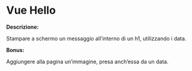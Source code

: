 Vue Hello
===
**Descrizione:**

Stampare a schermo un messaggio all’interno di un h1, utilizzando i data.

**Bonus:**

Aggiungere alla pagina un’immagine, presa anch’essa da un data.